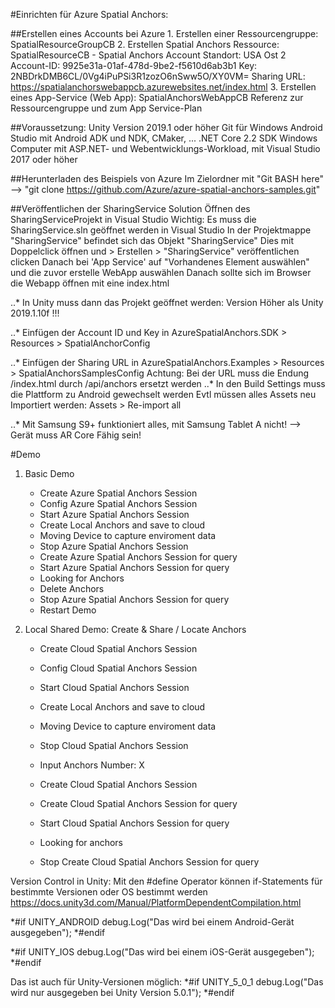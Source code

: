 ﻿#Einrichten für Azure Spatial Anchors:

##Erstellen eines Accounts bei Azure
	1. Erstellen einer Ressourcengruppe: SpatialResourceGroupCB
	2. Erstellen Spatial Anchors Ressource: SpatialResourceCB - Spatial Anchors Account
		Standort: USA Ost 2
		Account-ID: 9925e31a-01af-478d-9be2-f5610d6ab3b1
		Key: 2NBDrkDMB6CL/0Vg4iPuPSi3R1zozO6nSww5O/XY0VM=
		Sharing URL: https://spatialanchorswebappcb.azurewebsites.net/index.html
	3. Erstellen eines App-Service (Web App): SpatialAnchorsWebAppCB
		Referenz zur Ressourcengruppe und zum App Service-Plan

##Voraussetzung:
	Unity Version 2019.1 oder höher
	Git für Windows
	Android Studio mit Android ADK und NDK, CMaker, ...
	.NET Core 2.2 SDK
	Windows Computer mit ASP.NET- und Webentwicklungs-Workload, mit Visual Studio 2017 oder höher

##Herunterladen des Beispiels von Azure
	Im Zielordner mit "Git BASH here" 
	--> "git clone https://github.com/Azure/azure-spatial-anchors-samples.git"

##Veröffentlichen der SharingService Solution
	Öffnen des SharingServiceProjekt in Visual Studio
	Wichtig: Es muss die SharingService.sln geöffnet werden in Visual Studio
	In der Projektmappe "SharingService" befindet sich das Objekt "SharingService"
	Dies mit Doppelclick öffnen und > Erstellen > "SharingService" veröffentlichen clicken
	Danach bei 'App Service' auf "Vorhandenes Element auswählen" und die zuvor erstelle WebApp auswählen
	Danach sollte sich im Browser die Webapp öffnen mit eine index.html 

..* In Unity muss dann das Projekt geöffnet werden: Version Höher als Unity 2019.1.10f !!!

..* Einfügen der Account ID und Key in AzureSpatialAnchors.SDK > Resources > SpatialAnchorConfig

..* Einfügen der Sharing URL in AzureSpatialAnchors.Examples > Resources > SpatialAnchorsSamplesConfig
	Achtung: Bei der URL muss die Endung /index.html durch /api/anchors ersetzt werden
..* In den Build Settings muss die Plattform zu Android gewechselt werden
	Evtl müssen alles Assets neu Importiert werden: Assets > Re-import all 

..* Mit Samsung S9+ funktioniert alles, mit Samsung Tablet A nicht! --> Gerät muss AR Core Fähig sein!

#Demo

1. Basic Demo
	- Create Azure Spatial Anchors Session
	- Config Azure Spatial Anchors Session 
	- Start Azure Spatial Anchors Session 
	- Create Local Anchors and save to cloud
	- Moving Device to capture enviroment data
	- Stop Azure Spatial Anchors Session 
	- Create Azure Spatial Anchors Session for query
	- Start Azure Spatial Anchors Session for query
	- Looking for Anchors
	- Delete Anchors
	- Stop Azure Spatial Anchors Session for query
	- Restart Demo

2. Local Shared Demo: Create & Share / Locate Anchors
	- Create Cloud Spatial Anchors Session
	- Config Cloud Spatial Anchors Session
	- Start Cloud Spatial Anchors Session
	- Create Local Anchors and save to cloud
	- Moving Device to capture enviroment data
	- Stop Cloud Spatial Anchors Session

	- Input Anchors Number: X
	- Create Cloud Spatial Anchors Session
	- Create Cloud Spatial Anchors Session for query
	- Start Cloud Spatial Anchors Session for query
	- Looking for anchors
	- Stop Create Cloud Spatial Anchors Session for query

Version Control in Unity: 
Mit den #define Operator können if-Statements für bestimmte Versionen oder OS bestimmt werden
https://docs.unity3d.com/Manual/PlatformDependentCompilation.html

*#if UNITY_ANDROID
	debug.Log("Das wird bei einem Android-Gerät ausgegeben");
*#endif

*#if UNITY_IOS
	debug.Log("Das wird bei einem iOS-Gerät ausgegeben");
*#endif

Das ist auch für Unity-Versionen möglich:
*#if UNITY_5_0_1
	debug.Log("Das wird nur ausgegeben bei Unity Version 5.0.1");
*#endif